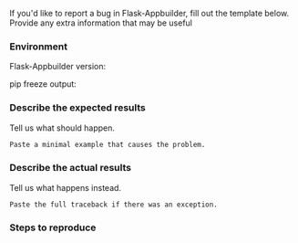If you'd like to report a bug in Flask-Appbuilder, fill out the template below. Provide
any extra information that may be useful

### Environment

Flask-Appbuilder version:

pip freeze output:

### Describe the expected results

Tell us what should happen.

```python
Paste a minimal example that causes the problem.
```

### Describe the actual results

Tell us what happens instead.

```pytb
Paste the full traceback if there was an exception.
```

### Steps to reproduce

